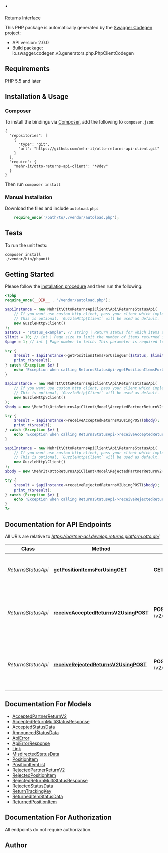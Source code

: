 # .
Returns Interface

This PHP package is automatically generated by the [Swagger Codegen](https://github.com/swagger-api/swagger-codegen) project:

- API version: 2.0.0
- Build package: io.swagger.codegen.v3.generators.php.PhpClientCodegen

## Requirements

PHP 5.5 and later

## Installation & Usage
### Composer

To install the bindings via [Composer](http://getcomposer.org/), add the following to `composer.json`:

```
{
  "repositories": [
    {
      "type": "git",
      "url": "https://github.com/mehr-it/otto-returns-api-client.git"
    }
  ],
  "require": {
    "mehr-it/otto-returns-api-client": "*@dev"
  }
}
```

Then run `composer install`

### Manual Installation

Download the files and include `autoload.php`:

```php
    require_once('/path/to/./vendor/autoload.php');
```

## Tests

To run the unit tests:

```
composer install
./vendor/bin/phpunit
```

## Getting Started

Please follow the [installation procedure](#installation--usage) and then run the following:

```php
<?php
require_once(__DIR__ . '/vendor/autoload.php');

$apiInstance = new MehrIt\OttoReturnsApiClient\Api\ReturnsStatusApi(
    // If you want use custom http client, pass your client which implements `GuzzleHttp\ClientInterface`.
    // This is optional, `GuzzleHttp\Client` will be used as default.
    new GuzzleHttp\Client()
);
$status = "status_example"; // string | Return status for which items are being queried for
$limit = 10; // int | Page size to limit the number of items returned in the response. Maximum value for limit can 10
$page = 1; // int | Page number to fetch. This parameter is required to fetch data for specific page number

try {
    $result = $apiInstance->getPositionItemsForUsingGET($status, $limit, $page);
    print_r($result);
} catch (Exception $e) {
    echo 'Exception when calling ReturnsStatusApi->getPositionItemsForUsingGET: ', $e->getMessage(), PHP_EOL;
}

$apiInstance = new MehrIt\OttoReturnsApiClient\Api\ReturnsStatusApi(
    // If you want use custom http client, pass your client which implements `GuzzleHttp\ClientInterface`.
    // This is optional, `GuzzleHttp\Client` will be used as default.
    new GuzzleHttp\Client()
);
$body = new \MehrIt\OttoReturnsApiClient\Model\AcceptedPartnerReturnV2(); // \MehrIt\OttoReturnsApiClient\Model\AcceptedPartnerReturnV2 | acceptedPartnerReturn

try {
    $result = $apiInstance->receiveAcceptedReturnsV2UsingPOST($body);
    print_r($result);
} catch (Exception $e) {
    echo 'Exception when calling ReturnsStatusApi->receiveAcceptedReturnsV2UsingPOST: ', $e->getMessage(), PHP_EOL;
}

$apiInstance = new MehrIt\OttoReturnsApiClient\Api\ReturnsStatusApi(
    // If you want use custom http client, pass your client which implements `GuzzleHttp\ClientInterface`.
    // This is optional, `GuzzleHttp\Client` will be used as default.
    new GuzzleHttp\Client()
);
$body = new \MehrIt\OttoReturnsApiClient\Model\RejectedPartnerReturnV2(); // \MehrIt\OttoReturnsApiClient\Model\RejectedPartnerReturnV2 | rejectedPartnerReturn

try {
    $result = $apiInstance->receiveRejectedReturnsV2UsingPOST($body);
    print_r($result);
} catch (Exception $e) {
    echo 'Exception when calling ReturnsStatusApi->receiveRejectedReturnsV2UsingPOST: ', $e->getMessage(), PHP_EOL;
}
?>
```

## Documentation for API Endpoints

All URIs are relative to *https://partner-acl.develop.returns.platform.otto.de/*

Class | Method | HTTP request | Description
------------ | ------------- | ------------- | -------------
*ReturnsStatusApi* | [**getPositionItemsForUsingGET**](docs/Api/ReturnsStatusApi.md#getpositionitemsforusingget) | **GET** /v2/returns | Get all the items filtered on return status
*ReturnsStatusApi* | [**receiveAcceptedReturnsV2UsingPOST**](docs/Api/ReturnsStatusApi.md#receiveacceptedreturnsv2usingpost) | **POST** /v2/returns/acceptance | Accept the return for a sent position item (up to 200 items per request)
*ReturnsStatusApi* | [**receiveRejectedReturnsV2UsingPOST**](docs/Api/ReturnsStatusApi.md#receiverejectedreturnsv2usingpost) | **POST** /v2/returns/rejection | Reject the return for a sent position item (up to 200 items per request)

## Documentation For Models

 - [AcceptedPartnerReturnV2](docs/Model/AcceptedPartnerReturnV2.md)
 - [AcceptedReturnMultiStatusResponse](docs/Model/AcceptedReturnMultiStatusResponse.md)
 - [AcceptedStatusData](docs/Model/AcceptedStatusData.md)
 - [AnnouncedStatusData](docs/Model/AnnouncedStatusData.md)
 - [ApiError](docs/Model/ApiError.md)
 - [ApiErrorResponse](docs/Model/ApiErrorResponse.md)
 - [Link](docs/Model/Link.md)
 - [MisdirectedStatusData](docs/Model/MisdirectedStatusData.md)
 - [PositionItem](docs/Model/PositionItem.md)
 - [PositionItemList](docs/Model/PositionItemList.md)
 - [RejectedPartnerReturnV2](docs/Model/RejectedPartnerReturnV2.md)
 - [RejectedPositionItem](docs/Model/RejectedPositionItem.md)
 - [RejectedReturnMultiStatusResponse](docs/Model/RejectedReturnMultiStatusResponse.md)
 - [RejectedStatusData](docs/Model/RejectedStatusData.md)
 - [ReturnTrackingKey](docs/Model/ReturnTrackingKey.md)
 - [ReturnedItemStatusData](docs/Model/ReturnedItemStatusData.md)
 - [ReturnedPositionItem](docs/Model/ReturnedPositionItem.md)

## Documentation For Authorization

 All endpoints do not require authorization.


## Author



